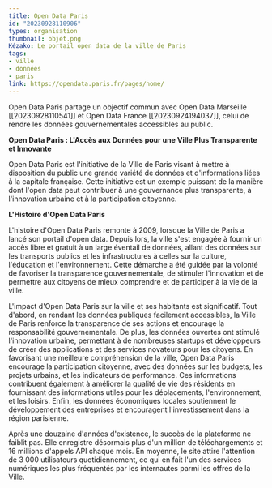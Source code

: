```yaml
---
title: Open Data Paris
id: "20230928110906"
types: organisation
thumbnail: objet.png
Kézako: Le portail open data de la ville de Paris
tags:
- ville
- données
- paris
link: https://opendata.paris.fr/pages/home/
---
```

Open Data Paris partage un objectif commun avec Open Data Marseille [[20230928110541]] et Open Data France [[20230924194037]], celui de rendre les données gouvernementales accessibles au public.

**Open Data Paris : L'Accès aux Données pour une Ville Plus Transparente et Innovante**

Open Data Paris est l'initiative de la Ville de Paris visant à mettre à disposition du public une grande variété de données et d'informations liées à la capitale française. Cette initiative est un exemple puissant de la manière dont l'open data peut contribuer à une gouvernance plus transparente, à l'innovation urbaine et à la participation citoyenne. 

**L'Histoire d'Open Data Paris**

L'histoire d'Open Data Paris remonte à 2009, lorsque la Ville de Paris a lancé son portail d'open data. Depuis lors, la ville s'est engagée à fournir un accès libre et gratuit à un large éventail de données, allant des données sur les transports publics et les infrastructures à celles sur la culture, l'éducation et l'environnement. Cette démarche a été guidée par la volonté de favoriser la transparence gouvernementale, de stimuler l'innovation et de permettre aux citoyens de mieux comprendre et de participer à la vie de la ville.

L'impact d'Open Data Paris sur la ville et ses habitants est significatif. Tout d'abord, en rendant les données publiques facilement accessibles, la Ville de Paris renforce la transparence de ses actions et encourage la responsabilité gouvernementale. De plus, les données ouvertes ont stimulé l'innovation urbaine, permettant à de nombreuses startups et développeurs de créer des applications et des services novateurs pour les citoyens. En favorisant une meilleure compréhension de la ville, Open Data Paris encourage la participation citoyenne, avec des données sur les budgets, les projets urbains, et les indicateurs de performance. Ces informations contribuent également à améliorer la qualité de vie des résidents en fournissant des informations utiles pour les déplacements, l'environnement, et les loisirs. Enfin, les données économiques locales soutiennent le développement des entreprises et encouragent l'investissement dans la région parisienne.

Après une douzaine d'années d'existence, le succès de la plateforme ne faiblit pas. Elle enregistre désormais plus d'un million de téléchargements et 16 millions d'appels API chaque mois. En moyenne, le site attire l'attention de 3 000 utilisateurs quotidiennement, ce qui en fait l'un des services numériques les plus fréquentés par les internautes parmi les offres de la Ville.